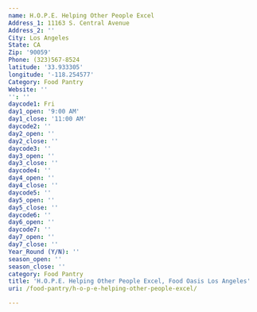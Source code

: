 ```yaml
---
name: H.O.P.E. Helping Other People Excel
Address_1: 11163 S. Central Avenue
Address_2: ''
City: Los Angeles
State: CA
Zip: '90059'
Phone: (323)567-8524
latitude: '33.933305'
longitude: '-118.254577'
Category: Food Pantry
Website: ''
'': ''
daycode1: Fri
day1_open: '9:00 AM'
day1_close: '11:00 AM'
daycode2: ''
day2_open: ''
day2_close: ''
daycode3: ''
day3_open: ''
day3_close: ''
daycode4: ''
day4_open: ''
day4_close: ''
daycode5: ''
day5_open: ''
day5_close: ''
daycode6: ''
day6_open: ''
daycode7: ''
day7_open: ''
day7_close: ''
Year_Round (Y/N): ''
season_open: ''
season_close: ''
category: Food Pantry
title: 'H.O.P.E. Helping Other People Excel, Food Oasis Los Angeles'
uri: /food-pantry/h-o-p-e-helping-other-people-excel/

---
```

